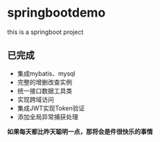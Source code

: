 # springbootdemo
this is a springboot project

## 已完成

* 集成mybatis、mysql
* 完整的增删改查实例
* 统一接口数据工具类
* 实现跨域访问
* 集成JWT实现Token验证
* 添加全局异常捕获处理

**如果每天都比昨天聪明一点，那将会是件很快乐的事情**
